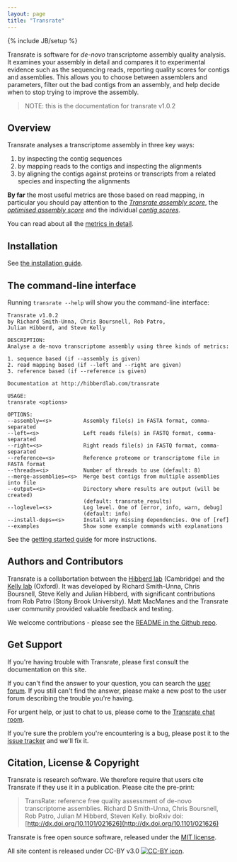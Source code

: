 ```yaml
---
layout: page
title: "Transrate"
---
```


{% include JB/setup %}

Transrate is software for *de-novo* transcriptome assembly quality analysis. It examines your assembly in detail and compares it to experimental evidence such as the sequencing reads, reporting quality scores for contigs and assemblies. This allows you to choose between assemblers and parameters, filter out the bad contigs from an assembly, and help decide when to stop trying to improve the assembly.

> NOTE: this is the documentation for transrate v1.0.2

## Overview

Transrate analyses a transcriptome assembly in three key ways:

1. by inspecting the contig sequences
2. by mapping reads to the contigs and inspecting the alignments
3. by aligning the contigs against proteins or transcripts from a related species and inspecting the alignments

**By far** the most useful metrics are those based on read mapping, in particular you should pay attention to the *[Transrate assembly score](metrics.html#the-transrate-score)*, the *[optimised assembly score](metrics.html#the-optimised-assembly-score)* and the individual *[contig scores](metrics.html#the-contig-score)*.

You can read about all the [metrics in detail](metrics.html).

## Installation

See [the installation guide](installation.html).

## The command-line interface

Running `transrate --help` will show you the command-line interface:

```
Transrate v1.0.2
by Richard Smith-Unna, Chris Boursnell, Rob Patro,
Julian Hibberd, and Steve Kelly

DESCRIPTION:
Analyse a de-novo transcriptome assembly using three kinds of metrics:

1. sequence based (if --assembly is given)
2. read mapping based (if --left and --right are given)
3. reference based (if --reference is given)

Documentation at http://hibberdlab.com/transrate

USAGE:
transrate <options>

OPTIONS:
--assembly=<s>          Assembly file(s) in FASTA format, comma-separated
--left=<s>              Left reads file(s) in FASTQ format, comma-separated
--right=<s>             Right reads file(s) in FASTQ format, comma-separated
--reference=<s>         Reference proteome or transcriptome file in FASTA format
--threads=<i>           Number of threads to use (default: 8)
--merge-assemblies=<s>  Merge best contigs from multiple assemblies into file
--output=<s>            Directory where results are output (will be created)
                        (default: transrate_results)
--loglevel=<s>          Log level. One of [error, info, warn, debug]
                        (default: info)
--install-deps=<s>      Install any missing dependencies. One of [ref]
--examples              Show some example commands with explanations
```

See the [getting started guide](getting_started.html) for more instructions.

## Authors and Contributors

Transrate is a collabortation between the [Hibberd lab](http://hibberdlab.com) (Cambridge) and the [Kelly lab](http://stevekellylab.com) (Oxford). It was developed by Richard Smith-Unna, Chris Boursnell, Steve Kelly and Julian Hibberd, with significant contributions from Rob Patro (Stony Brook University). Matt MacManes and the Transrate user community provided valuable feedback and testing.

We welcome contributions - please see the [README in the Github repo](https://github.com/Blahah/transrate).

## Get Support

If you're having trouble with Transrate, please first consult the documentation on this site.

If you can't find the answer to your question, you can search the [user forum](https://groups.google.com/forum/#!forum/transrate-users). If you still can't find the answer, please make a new post to the user forum describing the trouble you're having.

For urgent help, or just to chat to us, please come to the [Transrate chat room](https://gitter.im/Blahah/transrate).

If you're sure the problem you're encountering is a bug, please post it to the [issue tracker](https://github.com/Blahah/transrate/issues) and we'll fix it.

## Citation, License & Copyright

Transrate is research software. We therefore require that users cite Transrate if they use it in a publication. Please cite the pre-print:

> TransRate: reference free quality assessment of de-novo transcriptome assemblies. Richard D Smith-Unna, Chris Boursnell, Rob Patro, Julian M Hibberd, Steven Kelly. bioRxiv doi: [http://dx.doi.org/10.1101/021626](http://dx.doi.org/10.1101/021626)

Transrate is free open source software, released under the [MIT license](http://transrate.mit-license.org).

All site content is released under CC-BY v3.0 [![CC-BY icon](https://licensebuttons.net/l/by/3.0/80x15.png)](https://creativecommons.org/licenses/by/3.0/).
